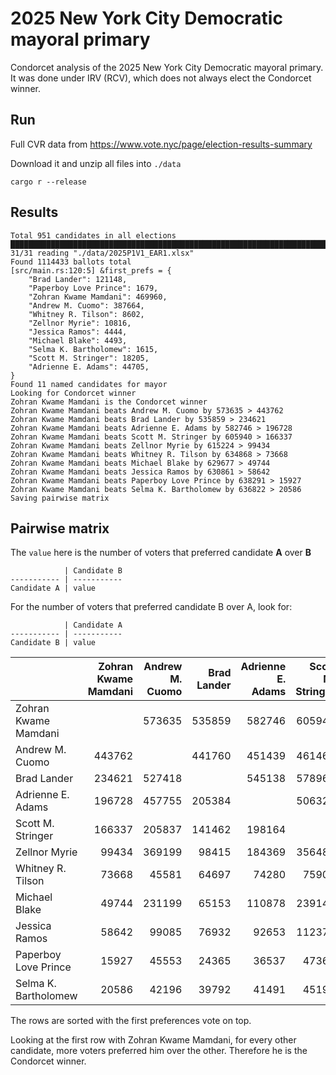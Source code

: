 # 2025 New York City Democratic mayoral primary

Condorcet analysis of the 2025 New York City Democratic mayoral primary. It was done under IRV (RCV), which does not always elect the Condorcet winner.

## Run

Full CVR data from https://www.vote.nyc/page/election-results-summary

Download it and unzip all files into `./data`

`cargo r --release`

## Results

```
Total 951 candidates in all elections
███████████████████████████████████████████████████████████████████████████████ 31/31 reading "./data/2025P1V1_EAR1.xlsx"
Found 1114433 ballots total
[src/main.rs:120:5] &first_prefs = {
    "Brad Lander": 121148,
    "Paperboy Love Prince": 1679,
    "Zohran Kwame Mamdani": 469960,
    "Andrew M. Cuomo": 387664,
    "Whitney R. Tilson": 8602,
    "Zellnor Myrie": 10816,
    "Jessica Ramos": 4444,
    "Michael Blake": 4493,
    "Selma K. Bartholomew": 1615,
    "Scott M. Stringer": 18205,
    "Adrienne E. Adams": 44705,
}
Found 11 named candidates for mayor
Looking for Condorcet winner
Zohran Kwame Mamdani is the Condorcet winner
Zohran Kwame Mamdani beats Andrew M. Cuomo by 573635 > 443762
Zohran Kwame Mamdani beats Brad Lander by 535859 > 234621
Zohran Kwame Mamdani beats Adrienne E. Adams by 582746 > 196728
Zohran Kwame Mamdani beats Scott M. Stringer by 605940 > 166337
Zohran Kwame Mamdani beats Zellnor Myrie by 615224 > 99434
Zohran Kwame Mamdani beats Whitney R. Tilson by 634868 > 73668
Zohran Kwame Mamdani beats Michael Blake by 629677 > 49744
Zohran Kwame Mamdani beats Jessica Ramos by 630861 > 58642
Zohran Kwame Mamdani beats Paperboy Love Prince by 638291 > 15927
Zohran Kwame Mamdani beats Selma K. Bartholomew by 636822 > 20586
Saving pairwise matrix
```

## Pairwise matrix

The `value` here is the number of voters that preferred candidate **A** over **B**

```
            | Candidate B
----------- | -----------
Candidate A | value
```

For the number of voters that preferred candidate B over A, look for:

```
            | Candidate A
----------- | -----------
Candidate B | value
```

|                      | Zohran Kwame Mamdani |   Andrew M. Cuomo |   Brad Lander |   Adrienne E. Adams |   Scott M. Stringer |   Zellnor Myrie |   Whitney R. Tilson |   Michael Blake |   Jessica Ramos |   Paperboy Love Prince |   Selma K. Bartholomew
|:---------------------|-------------:|-----------------------:|------------------:|--------------:|--------------------:|--------------------:|----------------:|--------------------:|----------------:|----------------:|-----------------------:|
| Zohran Kwame Mamdani |              |                 573635 |            535859 |        582746 |              605940 |              615224 |          634868 |              629677 |          630861 |          638291 |                 636822 |
| Andrew M. Cuomo      |       443762 |                        |            441760 |        451439 |              461461 |              474945 |          478916 |              483764 |          482636 |          488448 |                 486365 |
| Brad Lander          |       234621 |                 527418 |                   |        545138 |              578968 |              601410 |          618724 |              609053 |          615701 |          628846 |                 628094 |
| Adrienne E. Adams    |       196728 |                 457755 |            205384 |               |              506322 |              470926 |          564461 |              523248 |          558147 |          573839 |                 569245 |
| Scott M. Stringer    |       166337 |                 205837 |            141462 |        198164 |                     |              271899 |          308832 |              310799 |          312088 |          328159 |                 325313 |
| Zellnor Myrie        |        99434 |                 369199 |             98415 |        184369 |              356482 |                     |          414876 |              378000 |          411376 |          425323 |                 420203 |
| Whitney R. Tilson    |        73668 |                  45581 |             64697 |         74280 |               75909 |               85119 |                 |               94676 |           85301 |           97673 |                  93834 |
| Michael Blake        |        49744 |                 231199 |             65153 |        110878 |              239145 |              133980 |          262823 |                     |          252421 |          266401 |                 264026 |
| Jessica Ramos        |        58642 |                  99085 |             76932 |         92653 |              112377 |              119180 |          143295 |              140286 |                 |          149848 |                 143194 |
| Paperboy Love Prince |        15927 |                  45553 |             24365 |         36537 |               47366 |               43714 |           56089 |               51045 |           51720 |                 |                  56993 |
| Selma K. Bartholomew |        20586 |                  42196 |             39792 |         41491 |               45194 |               53501 |           58270 |               55465 |           49128 |           59946 |                        |

The rows are sorted with the first preferences vote on top.

Looking at the first row with Zohran Kwame Mamdani, for every other candidate, more voters preferred him over the other. Therefore he is the Condorcet winner.

